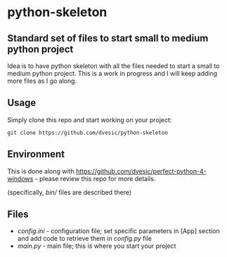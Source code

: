 # python-skeleton
## Standard set of files to start small to medium python project

Idea is to have python skeleton with all the files needed to start a small to medium python project. 
This is a work in progress and I will keep adding more files as I go along.

## Usage

Simply clone this repo and start working on your project:
```git
git clone https://github.com/dvesic/python-skeleton
```

## Environment

This is done along with https://github.com/dvesic/perfect-python-4-windows - please review this repo for more details.

(specifically, *bin/* files are described there)

## Files

- *config.ini* - configuration file; set specific parameters in [App] section and add code to retrieve them in
*config.py* file
- *main.py* - main file; this is where you start your project